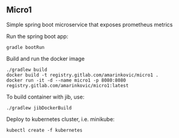 ## Micro1

Simple spring boot microservice that exposes prometheus metrics

Run the spring boot app:

```gradle bootRun```

Build and run the docker image

```shell
./gradlew build
docker build -t registry.gitlab.com/amarinkovic/micro1 .
docker run -it -d --name micro1 -p 8080:8080 registry.gitlab.com/amarinkovic/micro1:latest
```
To build container with jib, use:
```shell
./gradlew jibDockerBuild
```

Deploy to kubernetes cluster, i.e. minikube:
```shell
kubectl create -f kubernetes
```
